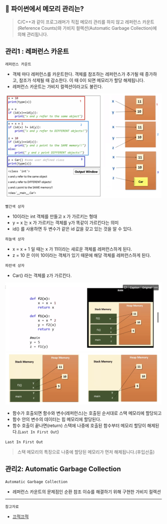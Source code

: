 ## 🙉 파이썬에서 메모리 관리는?

> C/C++과 같이 프로그래머가 직접 메모리 관리를 하지 않고 레퍼런스 카운트(Reference Counts)와 가비지 컬렉션(Automatic Garbage Collection)에 의해 관리됩니다.

## 관리1 : 레퍼런스 카운트
`레퍼런스 카운트`
- 객체 마다 레퍼런스를 카운트한다. 객체를 참조하는 레퍼런스가 추가될 때 증가하고, 참조가 삭제될 때 감소한다. 이 때 0이 되면 메모리가 할당 해제됩니다.
- 레퍼런스 카운트는 가비지 컬렉션이라고도 불린다.

![파이썬메모리관리3](./Images/파이썬메모리관리3.png)

`빨간색 상자`
- 10이라는 int 객체를 만들고 x 가 가르키는 형태
- y = x 는 x 가 가르키는 객체를 y가 똑같이 가르킨다는 의미
- id() 를 사용하면 두 변수가 같은 id 값을 갖고 있는 것을 알 수 있다. 

`하늘색 상자`
- x = x + 1 일 때는 x 가 11이라는 새로운 객체를 레퍼런스하게 된다.
- z = 10 은 이미 10이라는 객체가 있기 때문에 해당 객체를 레퍼런스하게 된다.

`파란색 상자`
- Car() 라는 객체를 z가 가르킨다.

![파이썬메모리관리2](./Images/파이썬메모리관리2.png)
![파이썬메모리관리1](./Images/파이썬메모리관리1.png)

- 함수가 호출되면 함수와 변수(레퍼런스)는 호출된 순서대로 스택 메모리에 할당되고
- 함수 안의 변수의 데이터는 힙 메모리에 할당된다.
- 함수 호출이 끝나면(return) 스택에 나중에 호출된 함수부터 메모리 할당이 해제된다.(`Last In First Out`)

`Last In First Out`
> 스택 메모리의 특징으로 나중에 할당된 메모리가 먼저 해제됩니다.(후입선출)

## 관리2: Automatic Garbage Collection
`Automatic Garbage Collection`
- 레퍼런스 카운트의 문제점인 순환 참조 이슈를 해결하기 위해 구현한 가비지 컬렉션

---
`참고자료`

- [끄적끄적](https://leemoney93.tistory.com/25)